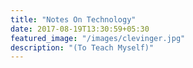 ```yaml
---
title: "Notes On Technology"
date: 2017-08-19T13:30:59+05:30
featured_image: "/images/clevinger.jpg"
description: "(To Teach Myself)"
---
```

